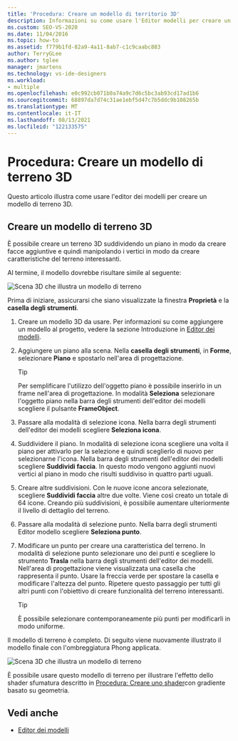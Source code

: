 ```yaml
---
title: 'Procedura: Creare un modello di territorio 3D'
description: Informazioni su come usare l'Editor modelli per creare un modello di terreno 3D dividendo un piano per creare visi aggiuntivi e modificando i vertici.
ms.custom: SEO-VS-2020
ms.date: 11/04/2016
ms.topic: how-to
ms.assetid: f779b1fd-82a9-4a11-8ab7-c1c9caabc883
author: TerryGLee
ms.author: tglee
manager: jmartens
ms.technology: vs-ide-designers
ms.workload:
- multiple
ms.openlocfilehash: e0c992cb071b0a74a9c7d6c5bc3ab93cd17ad1b6
ms.sourcegitcommit: 68897da7d74c31ae1ebf5d47c7b5ddc9b108265b
ms.translationtype: MT
ms.contentlocale: it-IT
ms.lasthandoff: 08/13/2021
ms.locfileid: "122133575"
---
```

# <a name="how-to-model-3d-terrain"></a>Procedura: Creare un modello di terreno 3D

Questo articolo illustra come usare l'editor dei modelli per creare un modello di terreno 3D.

## <a name="create-a-3d-terrain-model"></a>Creare un modello di terreno 3D

È possibile creare un terreno 3D suddividendo un piano in modo da creare facce aggiuntive e quindi manipolando i vertici in modo da creare caratteristiche del terreno interessanti.

Al termine, il modello dovrebbe risultare simile al seguente:

![Scena 3D che illustra un modello di terreno](../designers/media/digit-terrain-model.png)

Prima di iniziare, assicurarsi che siano visualizzate la finestra **Proprietà** e la **casella degli strumenti**.

1. Creare un modello 3D da usare. Per informazioni su come aggiungere un modello al progetto, vedere la sezione Introduzione in [Editor dei modelli](../designers/model-editor.md).

2. Aggiungere un piano alla scena. Nella **casella degli strumenti**, in **Forme**, selezionare **Piano** e spostarlo nell'area di progettazione.

    > [!TIP]
    > Per semplificare l'utilizzo dell'oggetto piano è possibile inserirlo in un frame nell'area di progettazione. In modalità **Seleziona** selezionare l'oggetto piano nella barra degli strumenti dell'editor dei modelli scegliere il pulsante **FrameObject**.

3. Passare alla modalità di selezione icona. Nella barra degli strumenti dell'editor dei modelli scegliere **Seleziona icona**.

4. Suddividere il piano. In modalità di selezione icona scegliere una volta il piano per attivarlo per la selezione e quindi sceglierlo di nuovo per selezionarne l'icona. Nella barra degli strumenti dell'editor dei modelli scegliere **Suddividi faccia**. In questo modo vengono aggiunti nuovi vertici al piano in modo che risulti suddiviso in quattro parti uguali.

5. Creare altre suddivisioni. Con le nuove icone ancora selezionate, scegliere **Suddividi faccia** altre due volte. Viene così creato un totale di 64 icone. Creando più suddivisioni, è possibile aumentare ulteriormente il livello di dettaglio del terreno.

6. Passare alla modalità di selezione punto. Nella barra degli strumenti Editor modello scegliere **Seleziona punto**.

7. Modificare un punto per creare una caratteristica del terreno. In modalità di selezione punto selezionare uno dei punti e scegliere lo strumento **Trasla** nella barra degli strumenti dell'editor dei modelli. Nell'area di progettazione viene visualizzata una casella che rappresenta il punto. Usare la freccia verde per spostare la casella e modificare l'altezza del punto. Ripetere questo passaggio per tutti gli altri punti con l'obiettivo di creare funzionalità del terreno interessanti.

    > [!TIP]
    > È possibile selezionare contemporaneamente più punti per modificarli in modo uniforme.

Il modello di terreno è completo. Di seguito viene nuovamente illustrato il modello finale con l'ombreggiatura Phong applicata.

![Scena 3D che illustra un modello di terreno](../designers/media/digit-terrain-model.png)

È possibile usare questo modello di terreno per illustrare l'effetto dello shader sfumatura descritto in [Procedura: Creare uno shader](../designers/how-to-create-a-geometry-based-gradient-shader.md)con gradiente basato su geometria.

## <a name="see-also"></a>Vedi anche

- [Editor dei modelli](../designers/model-editor.md)
